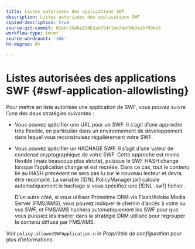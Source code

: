 ```yaml
---
title: Listes autorisées des applications SWF
description: Listes autorisées des applications SWF
copied-description: true
source-git-commit: 02ebc3548a254b2a6554f1ab34afbb3ea5f09bb8
workflow-type: tm+mt
source-wordcount: '186'
ht-degree: 0%

---
```


# Listes autorisées des applications SWF {#swf-application-allowlisting}

Pour mettre en liste autorisée une application de SWF, vous pouvez suivre l’une des deux stratégies suivantes :

* Vous pouvez spécifier une URL pour un SWF. Il s’agit d’une approche très flexible, en particulier dans un environnement de développement dans lequel vous reconstruisez régulièrement votre SWF.
* Vous pouvez spécifier un HACHAGE SWF. Il s’agit d’une valeur de condensé cryptographique de votre SWF. Cette approche est moins flexible (mais beaucoup plus stricte), puisque le SWF HASH change lorsque l’application change et est recréée. Dans ce cas, tout le contenu lié au HASH précédent ne sera pas lu sur le nouveau lecteur et devra être recompilé. La variable [!DNL PolicyManager.jar] calcule automatiquement le hachage si vous spécifiez une [!DNL .swf] fichier .

  D’un autre côté, si vous utilisez Primetime DRM via Flash/Adobe Media Server (FMS/AMS), vous pouvez indiquer le chemin d’accès à votre ou vos SWF, et FMS/AMS hachera automatiquement les SWF pour que vous puissiez les insérer dans la stratégie DRM utilisée pour regrouper le contenu diffusé par FMS/AMS.

Voir `policy.allowedSWFApplication.n` in *Propriétés de configuration* pour plus d’informations.
